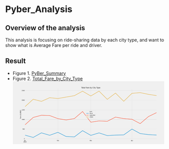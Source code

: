 # Pyber_Analysis
## Overview of the analysis
This analysis is focusing on ride-sharing data by each city type, and want to show what is Average Fare per ride and driver.

## Result
- Figure 1. [PyBer_Summary](https://github.com/jamesmoonusa/Pyber_Analysis/blob/main/Pyber_Analysis/Resources/PyBer_Summary.png)
- Figure 2. [Total_Fare_by_City_Type](https://github.com/jamesmoonusa/Pyber_Analysis/blob/main/Pyber_Analysis/Resources/Total_Fare_by_City_Type.png)<img src="https://github.com/jamesmoonusa/Pyber_Analysis/blob/main/Pyber_Analysis/Resources/Total_Fare_by_City_Type.png" width="1000" height="200">
